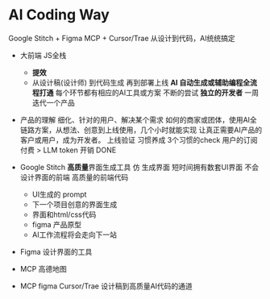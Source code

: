 # AI Coding Way
Google Stitch + Figma MCP + Cursor/Trae 从设计到代码，AI统统搞定
- 大前端 JS全栈
    - **提效**
    - 从设计稿(设计师) 到代码生成 再到部署上线
    **AI 自动生成或辅助编程全流程打通**
    每个环节都有相应的AI工具或方案
    不断的尝试 **独立的开发者**
    一周迭代一个产品
- 产品的理解
    细化、针对的用户、解决某个需求
    如何的商家或团体，使用AI全链路方案，从想法、创意到上线使用，几个小时就能实现
    让真正需要AI产品的客户或用户，成为开发者。
    上线验证
    习惯养成
    3个习惯的check
    用户的订阅付费 > LLM token 开销  DONE

- Google Stitch **高质量**界面生成工具
    仿
    生成界面
    短时间拥有数套UI界面
    不会设计界面的前端 
    高质量的前端代码
    - UI生成的 prompt
    - 下一个项目创意的界面生成
    - 界面和html/css代码
    - figma 产品原型
    - AI工作流程将会走向下一站

- Figma 设计界面的工具
- MCP
    高德地图
- MCP figma   Cursor/Trae
    设计稿到高质量AI代码的通道